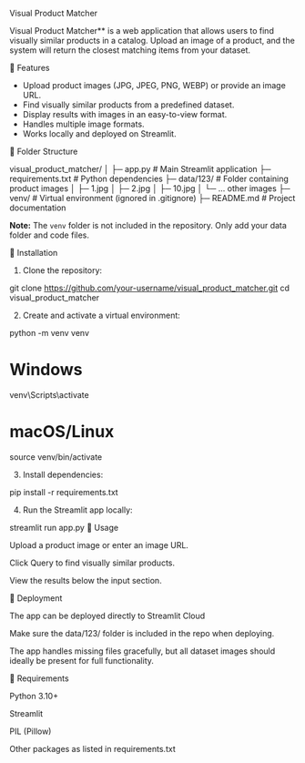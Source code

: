  Visual Product Matcher

Visual Product Matcher** is a web application that allows users to find visually similar products in a catalog. Upload an image of a product, and the system will return the closest matching items from your dataset.

 🔹 Features

- Upload product images (JPG, JPEG, PNG, WEBP) or provide an image URL.
- Find visually similar products from a predefined dataset.
- Display results with images in an easy-to-view format.
- Handles multiple image formats.
- Works locally and deployed on Streamlit.

 🔹 Folder Structure
 
visual_product_matcher/
│
├─ app.py # Main Streamlit application
├─ requirements.txt # Python dependencies
├─ data/123/ # Folder containing product images
│ ├─ 1.jpg
│ ├─ 2.jpg
│ ├─ 10.jpg
│ └─ ... other images
├─ venv/ # Virtual environment (ignored in .gitignore)
├─ README.md # Project documentation

 **Note:** The `venv` folder is not included in the repository. Only add your data folder and code files.

 🔹 Installation

1. Clone the repository:

git clone https://github.com/your-username/visual_product_matcher.git
cd visual_product_matcher

2. Create and activate a virtual environment:

python -m venv venv

# Windows
venv\Scripts\activate
# macOS/Linux
source venv/bin/activate

3. Install dependencies:

pip install -r requirements.txt

4. Run the Streamlit app locally:

streamlit run app.py
🔹 Usage

Upload a product image or enter an image URL.

Click Query to find visually similar products.

View the results below the input section.

🔹 Deployment

The app can be deployed directly to Streamlit Cloud

Make sure the data/123/ folder is included in the repo when deploying.

The app handles missing files gracefully, but all dataset images should ideally be present for full functionality.

🔹 Requirements

Python 3.10+

Streamlit

PIL (Pillow)

Other packages as listed in requirements.txt
